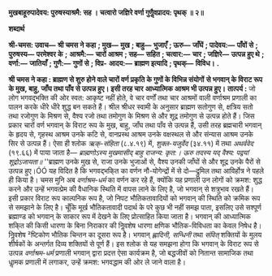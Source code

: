 **मुखबाहूरुपादेवय: पुरुषस्याश्रमै: सह ।** **चत्वारो जज्ञिरे वर्णा गुणैॢवप्रादय: पृथक् ॥ २॥** 

**शब्दार्थ** 

**श्री-चमस: उवाच—** **श्री चमस ने कहा** **; मुख—** **मुख** **; बाहु—** **भुजाएँ** **; ऊरु—** **जाँघें** **; पादेवय:—** **पाँवों से** **; पुरुषस्य—** **परमेश्वर के** **;** **आश्रमै:—** **चारों आश्रम** **; सह—** **सहित** **; चत्वार:—** **चार** **; जज्ञिरे—** **उत्पन्न हुए थे** **; वर्णा:—** **जातियाँ** **; गुणै:—** **गुणों से** **; विप्र-** **आदय:—** **ब्राह्मण इत्यादि** **; पृथक्—** **विविध।** **.** 

**श्री चमस ने कहा : ब्राह्मण से शुरु होने वाले चारों वर्ण प्रकृति के गुणों के विभिन्न संयोगों** **से भगवान् के विराट रूप के मुख, बाहु, जाँघ तथा पाँव से उत्पन्न हुए। इसी तरह चार** **आध्यात्मिक आश्रम भी उत्पन्न हुए।** **तात्पर्य :** जो लोग भगवद्भक्ति की ओर स्वत: आकृष्ट नहीं होते, वे चार वर्णों तथा चार आश्रमों वाली वर्णाश्रम प्रणाली का पालन करके धीरे धीरे शुद्ध बन सकते हैं। श्रील श्रीधर स्वामी के अनुसार ब्राह्मण सतोगुण से, क्षत्रिय सतो तथा रजोगुण के मिश्रण से, वैश्य रजो तथा तमोगुण के मिश्रण से और शूद्र तमोगुण से उत्पन्न होते हैं। जिस प्रकार चारों वर्ण भगवान् के विराट रूप के मुख, बाहु, जाँघ तथा पाँव से उत्पन्न हैं, उसी तरह ब्रह्मचारी भगवान् के हृदय से, गृहस्थ आश्रम उनके कटि से, वानप्रस्थ आश्रम उनके वक्षस्थल से और संन्यास आश्रम उनके सिर से उत्पन्न हैं। ऐसा ही श्लोक *ऋक्-संहिता* (८.४.१९) में, *शुक्ल-यजुर्वेद* (३४.११) में तथा *अथर्ववेद*  (१९.६६) में पाया जाता है— *ब्राह्मणोऽस्य मुखमासीद् बाहु राजन्य: कृत:।* *ऊरु तदस्य यद् वैश्य: पद्वयां शूद्रोऽजायता॥* ''ब्राह्मण उनके मुख से, राजा उनके भुजाओं से, वैश्य उनकी जाँघों से और शूद्र उनके पैरों से उत्पन्न हुए।ÓÓ यह विदित है कि भगवद्भकि्त का वर्णन नौ-योगेन्द्रों में से दो—द्रुमिल तथा आविर्होत्र ने पहले ही किया है। चमस मुनि अब *वर्णाश्रम-धर्म* का वर्णन कर रहे हैं, क्योंकि यह प्रणाली उन लोगों को क्रमश: शुद्ध करने और उन्हें भगवत्प्रेम की वैधानिक स्थिति में वापस लाने के लिए है, जो भगवान् से शत्रुभाव रखते हैं। इसी प्रकार विराट रूप काल्पनिक रूप है, जो निपट भौतिकतावादियों को भगवान् की स्थिति को क्रमिक रूप से समझाने के लिए है। चूँकि मूर्ख भौतिकतावादी पदार्थ के परे कुछ भी नहीं समझ पाता, इसलिए उसे सश्पूर्ण ब्रह्माण्ड को भगवान् के साकार रूप में देखने के लिए प्रोत्साहित किया जाता है। भगवान् की आध्यात्मिक शकि्त की किसी धारणा के बिना निराकार की निॢवशेष धारणा क्षणिक भौतिक-विविधता का केवल निषेध है। निॢवशेष ²ष्टिकोण भौतिक चिन्तन का दूसरा रूप है। भगवान् *ह्लादिनी, सन्धिनी* तथा *संवित्* शक्तियों के मुलय शीर्षकों के अन्तर्गत दिव्य शक्तियों से पूर्ण हैं। इस श्लोक से यह समझना होगा कि भगवान् के विराट रूप से उत्पन्न *वर्णाश्रम-धर्म* प्रणाली भगवान् द्वारा प्रदत्त ऐसा कार्यक्रम है, जो बद्धजीवों को नितान्त सामाजिक तथा धाॢमक प्रणाली में लगाकर, उन्हें क्रमश: भगवद्धाम की ओर ले जाने वाला है।  